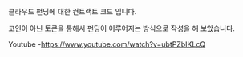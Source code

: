 클라우드 펀딩에 대한 컨트랙트 코드 입니다.

코인이 아닌 토큰을 통해서 펀딩이 이루어지는 방식으로 작성을 해 보았습니다.

Youtube -https://www.youtube.com/watch?v=ubtPZbIKLcQ
